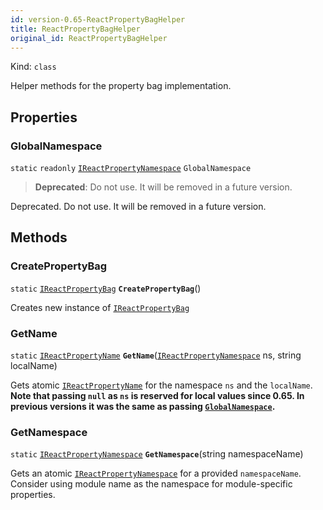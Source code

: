 ```yaml
---
id: version-0.65-ReactPropertyBagHelper
title: ReactPropertyBagHelper
original_id: ReactPropertyBagHelper
---
```


Kind: `class`



Helper methods for the property bag implementation.

## Properties
### GlobalNamespace
`static`   `readonly`  [`IReactPropertyNamespace`](IReactPropertyNamespace) `GlobalNamespace`

> **Deprecated**: Do not use. It will be removed in a future version.

Deprecated. Do not use. It will be removed in a future version.



## Methods
### CreatePropertyBag
`static` [`IReactPropertyBag`](IReactPropertyBag) **`CreatePropertyBag`**()

Creates new instance of [`IReactPropertyBag`](IReactPropertyBag)



### GetName
`static` [`IReactPropertyName`](IReactPropertyName) **`GetName`**([`IReactPropertyNamespace`](IReactPropertyNamespace) ns, string localName)

Gets atomic [`IReactPropertyName`](IReactPropertyName) for the namespace `ns` and the `localName`.
**Note that passing `null` as `ns` is reserved for local values since 0.65. In previous versions it was the same as passing [`GlobalNamespace`](#globalnamespace).**



### GetNamespace
`static` [`IReactPropertyNamespace`](IReactPropertyNamespace) **`GetNamespace`**(string namespaceName)

Gets an atomic [`IReactPropertyNamespace`](IReactPropertyNamespace) for a provided `namespaceName`.
Consider using module name as the namespace for module-specific properties.




